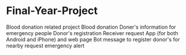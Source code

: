 # Final-Year-Project
Blood donation related project
Blood donation 
Doner's information for emergency people
Donor's registration
Receiver request 
App (for both Android and iPhone) and web page
Bot message to register donor's for nearby request emergency alert
